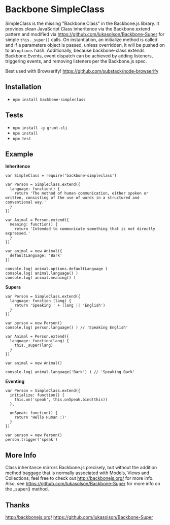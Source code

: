 Backbone SimpleClass
====================

SimpleClass is the missing "Backbone.Class" in the Backbone.js library.  It provides clean JavaScript Class inheritence via the Backbone.extend pattern and modified via https://github.com/lukasolson/Backbone-Super for simple `this._super()` calls.  On instantiation, an initialize method is called and if a parameters object is passed, unless overridden, it will be pushed on to an `options` hash.  Additionally, because backbone-class extends Backbone.Events, event dispatch can be achieved by adding listeners, triggering events, and removing listeners per the Backbone.js spec.

Best used with Browserify! https://github.com/substack/node-browserify

Installation
------------
- `npm install backbone-simpleclass`

Tests
-----

- `npm install -g grunt-cli`
- `npm install`
- `npm test`


Example
-------

**Inheritence**

```
var SimpleClass = require('backbone-simpleclass')

var Person = SimpleClass.extend({
  language: function() {
    return 'The method of human communication, either spoken or written, consisting of the use of words in a structured and conventional way.'
  }
})

var Animal = Person.extend({
  meaning: function() {
    return 'Intended to communicate something that is not directly expressed.'
  }
})

var animal = new Animal({
  defaultLanguage: 'Bark'
})

console.log( animal.options.defaultLanguage )
console.log( animal.language() )
console.log( animal.meaning() )

```

**Supers**

```
var Person = SimpleClass.extend({
  language: function (lang) {
    return 'Speaking ' + (lang || 'English')
  }
})

var person = new Person()
console.log( person.language() ) // 'Speaking English'

var Animal = Person.extend({
  language: function(lang) {
    this._super(lang)
  }
})

var animal = new Animal()

console.log( animal.language('Bark') ) // 'Speaking Bark'

```

**Eventing**

```
var Person = SimpleClass.extend({
  initialize: function() {
    this.on('speak', this.onSpeak.bind(this))
  },

  onSpeak: function() {
    return 'Hello Human :)'
  }
})

var person = new Person()
person.trigger('speak')

```

More Info
----------

Class inheritance mirrors Backbone.js precisely, but without the addition method baggage that is normally associated with Models, Views and Collections; feel free to check out http://backbonejs.org/ for more info.  Also, see https://github.com/lukasolson/Backbone-Super for more info on the _super() method.


Thanks
-------

http://backbonejs.org/
https://github.com/lukasolson/Backbone-Super
